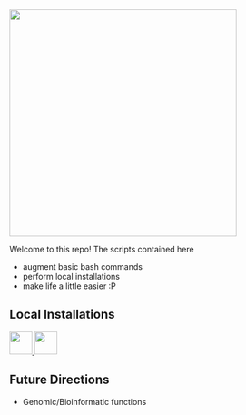 <div align="left">
<img src="https://img.shields.io/badge/Shell_Scripts-%23121011.svg?style=square&logo=gnu-bash&logoColor=green&label=baSHic" width="400" />
</div>

Welcome to this repo! The scripts contained here 

* augment basic bash commands
* perform local installations
* make life a little easier :P

## Local Installations

<a href="https://github.com/pllittle/baSHic/blob/main/vignettes/local_R.md">
<img src="https://img.shields.io/badge/R-%23276DC3.svg?style=square&logo=r&logoColor=pink&label=Vignette" height="40" />
</a>

<a href="https://github.com/pllittle/baSHic/blob/main/scripts/linux_python.sh">
<img src="https://img.shields.io/badge/python-3670A0?style=square&logo=python&logoColor=ffdd54&label=Script" height="40" />
</a>



## Future Directions

* Genomic/Bioinformatic functions

